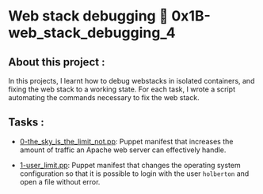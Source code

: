 # Web stack debugging :page_with_curl: 0x1B-web_stack_debugging_4

## About this project :

In this projects, I learnt how to debug webstacks in isolated containers,
and fixing the web stack to a working state. For each
task, I wrote a script automating the commands necessary to fix the
web stack.

## Tasks :

* [0-the_sky_is_the_limit_not.pp](./0-the_sky_is_the_limit_not.pp): Puppet manifest
  that increases the amount of traffic an Apache web server can effectively handle.

* [1-user_limit.pp](./1-user_limit.pp): Puppet manifest that changes the operating system
  configuration so that it is possible to login with the user `holberton` and open a file
  without error.
